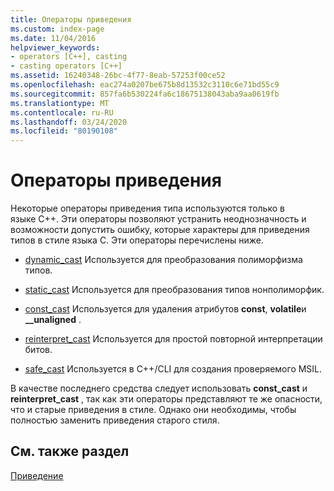 ```yaml
---
title: Операторы приведения
ms.custom: index-page
ms.date: 11/04/2016
helpviewer_keywords:
- operators [C++], casting
- casting operators [C++]
ms.assetid: 16240348-26bc-4f77-8eab-57253f00ce52
ms.openlocfilehash: eac274a0207be675b8d13532c3110c6e71bd55c9
ms.sourcegitcommit: 857fa6b530224fa6c18675138043aba9aa0619fb
ms.translationtype: MT
ms.contentlocale: ru-RU
ms.lasthandoff: 03/24/2020
ms.locfileid: "80190108"
---
```

# <a name="casting-operators"></a>Операторы приведения

Некоторые операторы приведения типа используются только в языке C++. Эти операторы позволяют устранить неоднозначность и возможности допустить ошибку, которые характеры для приведения типов в стиле языка C. Эти операторы перечислены ниже.

- [dynamic_cast](../cpp/dynamic-cast-operator.md) Используется для преобразования полиморфизма типов.

- [static_cast](../cpp/static-cast-operator.md) Используется для преобразования типов нонполиморфик.

- [const_cast](../cpp/const-cast-operator.md) Используется для удаления атрибутов **const**, **volatile**и **__unaligned** .

- [reinterpret_cast](../cpp/reinterpret-cast-operator.md) Используется для простой повторной интерпретации битов.

- [safe_cast](../extensions/safe-cast-cpp-component-extensions.md) Используется в C++/CLI для создания проверяемого MSIL.

В качестве последнего средства следует использовать **const_cast** и **reinterpret_cast** , так как эти операторы представляют те же опасности, что и старые приведения в стиле. Однако они необходимы, чтобы полностью заменить приведения старого стиля.

## <a name="see-also"></a>См. также раздел

[Приведение](../cpp/casting.md)

